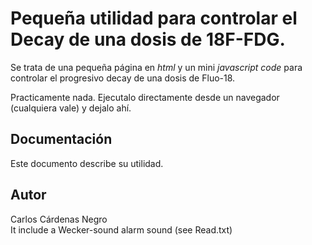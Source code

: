 <h1>Pequeña utilidad para controlar el Decay de una dosis de 18F-FDG.</h1>
<p>Se trata de una pequeña página en <i>html</i> y un mini <i>javascript code</i> para controlar el progresivo decay de una dosis de Fluo-18.</p>
<h2Requerimientos</h2>
<p>Practicamente nada. Ejecutalo directamente desde un navegador (cualquiera vale) y dejalo ahí.</p>
<h2>Documentación</h2>
Este documento describe su utilidad.
<h2>Autor</h2>
Carlos Cárdenas Negro
<footer>
  It include a Wecker-sound alarm sound (see Read.txt)
</footer>
